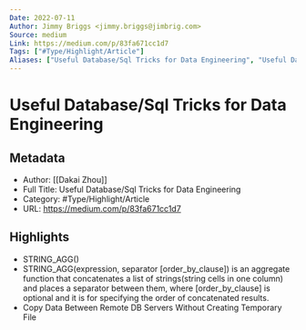 ```yaml
---
Date: 2022-07-11
Author: Jimmy Briggs <jimmy.briggs@jimbrig.com>
Source: medium
Link: https://medium.com/p/83fa671cc1d7
Tags: ["#Type/Highlight/Article"]
Aliases: ["Useful Database/Sql Tricks for Data Engineering", "Useful Database/Sql Tricks for Data Engineering"]
---
```

# Useful Database/Sql Tricks for Data Engineering

## Metadata
- Author: [[Dakai Zhou]]
- Full Title: Useful Database/Sql Tricks for Data Engineering
- Category: #Type/Highlight/Article
- URL: https://medium.com/p/83fa671cc1d7

## Highlights
- STRING_AGG()
- STRING_AGG(expression, separator [order_by_clause]) is an aggregate function that concatenates a list of strings(string cells in one column) and places a separator between them, where [order_by_clause] is optional and it is for specifying the order of concatenated results.
- Copy Data Between Remote DB Servers Without Creating Temporary File
